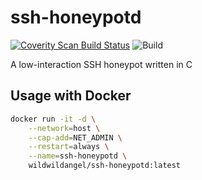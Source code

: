 # ssh-honeypotd
[![Coverity Scan Build Status](https://scan.coverity.com/projects/3318/badge.svg)](https://scan.coverity.com/projects/3318)
![Build](https://github.com/sjinks/ssh-honeypotd/workflows/Build/badge.svg)

A low-interaction SSH honeypot written in C

## Usage with Docker

```bash
docker run -it -d \
    --network=host \
    --cap-add=NET_ADMIN \
    --restart=always \
    --name=ssh-honeypotd \
    wildwildangel/ssh-honeypotd:latest
```
